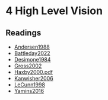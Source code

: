 # 4 High Level Vision

## Readings

- <a href="https://princetonuniversity.github.io/NEU-PSY-502/_static/pdf/Class%204/Andersen1988.pdf" download>Andersen1988</a>
- <a href="https://princetonuniversity.github.io/NEU-PSY-502/_static/pdf/Class%204/Battleday2022.pdf" download>Battleday2022</a>
- <a href="https://princetonuniversity.github.io/NEU-PSY-502/_static/pdf/Class%204/Desimone1984.pdf" download>Desimone1984</a>
- <a href="https://princetonuniversity.github.io/NEU-PSY-502/_static/pdf/Class%204/Gross2002.pdf" download>Gross2002</a>
- <a href="https://princetonuniversity.github.io/NEU-PSY-502/_static/pdf/Class%204/Haxby2000.pdf" download>Haxby2000.pdf</a>
- <a href="https://princetonuniversity.github.io/NEU-PSY-502/_static/pdf/Class%204/Kanwisher2006.pdf" download>Kanwisher2006</a>
- <a href="https://princetonuniversity.github.io/NEU-PSY-502/_static/pdf/Class%204/LeCunn1998.pdf" download>LeCunn1998</a>
- <a href="https://princetonuniversity.github.io/NEU-PSY-502/_static/pdf/Class%204/Yamins2016.pdf" download>Yamins2016</a>
